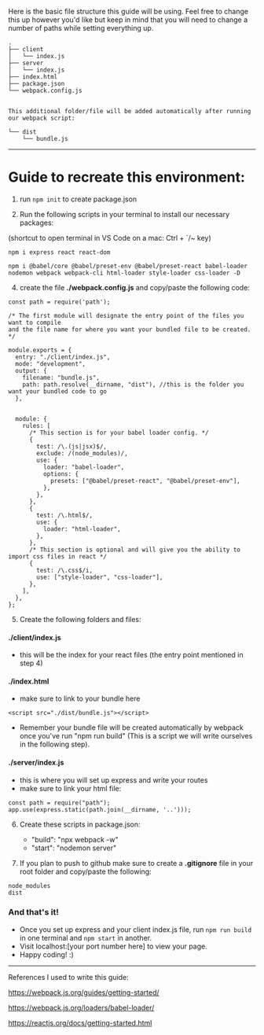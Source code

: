 Here is the basic file structure this guide will be using. Feel free to change this up however you'd like but keep in mind that you will need to change a number of paths while setting everything up.

```
.
├── client
│   └── index.js
├── server
│   └── index.js
├── index.html
├── package.json
└── webpack.config.js


This additional folder/file will be added automatically after running our webpack script:

└── dist
    └── bundle.js
```

---------------------------------------------------------------------------------------------------------------------


# Guide to recreate this environment:

1) run ```npm init``` to create package.json


2) Run the following scripts in your terminal to install our necessary packages:

(shortcut to open terminal in VS Code on a mac: Ctrl + `/~ key)
```
npm i express react react-dom
```

```
npm i @babel/core @babel/preset-env @babel/preset-react babel-loader nodemon webpack webpack-cli html-loader style-loader css-loader -D
```


4) create the file **./webpack.config.js** and copy/paste the following code:

```
const path = require('path');
    
/* The first module will designate the entry point of the files you want to compile 
and the file name for where you want your bundled file to be created. */

module.exports = {
  entry: "./client/index.js",
  mode: "development",
  output: {
    filename: "bundle.js",
    path: path.resolve(__dirname, "dist"), //this is the folder you want your bundled code to go
  },


  module: {
    rules: [
      /* This section is for your babel loader config. */
      {
        test: /\.(js|jsx)$/,
        exclude: /(node_modules)/,
        use: {
          loader: "babel-loader",
          options: {
            presets: ["@babel/preset-react", "@babel/preset-env"],
          },
        },
      },
      {
        test: /\.html$/,
        use: {
          loader: "html-loader",
        },
      },
      /* This section is optional and will give you the ability to import css files in react */
      {
        test: /\.css$/i,
        use: ["style-loader", "css-loader"],
      },
    ],
  },
};

```


5) Create the following folders and files:

#### ./client/index.js
- this will be the index for your react files (the entry point mentioned in step 4)

#### ./index.html
- make sure to link to your bundle here
```
<script src="./dist/bundle.js"></script>
```
- Remember your bundle file will be created automatically by webpack once you've run "npm run build" (This is a script we will write ourselves in the following step).

#### ./server/index.js
- this is where you will set up express and write your routes
- make sure to link your html file: 
```
const path = require("path");
app.use(express.static(path.join(__dirname, '..')));
```


6) Create these scripts in package.json:

     - "build": "npx webpack -w"
     - "start": "nodemon server"


7) If you plan to push to github make sure to create a **.gitignore** file in your root folder and copy/paste the following:

```
node_modules
dist
```

### And that's it! 

- Once you set up express and your client index.js file, run ```npm run build``` in one terminal and ```npm start``` in another. 
- Visit localhost:[your port number here] to view your page.
- Happy coding! :)

-----------------------------------------------------------------------------------------------------------------------------------------------

References I used to write this guide:

https://webpack.js.org/guides/getting-started/

https://webpack.js.org/loaders/babel-loader/

https://reactjs.org/docs/getting-started.html
